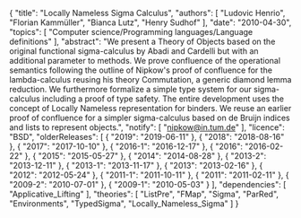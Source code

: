 {
    "title": "Locally Nameless Sigma Calculus",
    "authors": [
        "Ludovic Henrio",
        "Florian Kammüller",
        "Bianca Lutz",
        "Henry Sudhof"
    ],
    "date": "2010-04-30",
    "topics": [
        "Computer science/Programming languages/Language definitions"
    ],
    "abstract": "We present a Theory of Objects based on the original functional sigma-calculus by Abadi and Cardelli but with an additional parameter to methods. We prove confluence of the operational semantics following the outline of Nipkow's proof of confluence for the lambda-calculus reusing his theory Commutation, a generic diamond lemma reduction. We furthermore formalize a simple type system for our sigma-calculus including a proof of type safety. The entire development uses the concept of Locally Nameless representation for binders. We reuse an earlier proof of confluence for a simpler sigma-calculus based on de Bruijn indices and lists to represent objects.",
    "notify": [
        "nipkow@in.tum.de"
    ],
    "licence": "BSD",
    "olderReleases": [
        {
            "2019": "2019-06-11"
        },
        {
            "2018": "2018-08-16"
        },
        {
            "2017": "2017-10-10"
        },
        {
            "2016-1": "2016-12-17"
        },
        {
            "2016": "2016-02-22"
        },
        {
            "2015": "2015-05-27"
        },
        {
            "2014": "2014-08-28"
        },
        {
            "2013-2": "2013-12-11"
        },
        {
            "2013-1": "2013-11-17"
        },
        {
            "2013": "2013-02-16"
        },
        {
            "2012": "2012-05-24"
        },
        {
            "2011-1": "2011-10-11"
        },
        {
            "2011": "2011-02-11"
        },
        {
            "2009-2": "2010-07-01"
        },
        {
            "2009-1": "2010-05-03"
        }
    ],
    "dependencies": [
        "Applicative_Lifting"
    ],
    "theories": [
        "ListPre",
        "FMap",
        "Sigma",
        "ParRed",
        "Environments",
        "TypedSigma",
        "Locally_Nameless_Sigma"
    ]
}